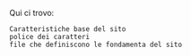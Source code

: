 Qui ci trovo:

    Caratteristiche base del sito 
    police dei caratteri
    file che definiscono le fondamenta del sito